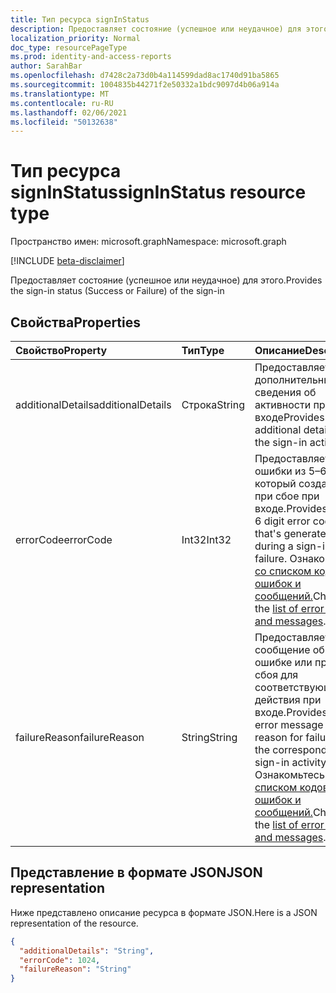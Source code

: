 ```yaml
---
title: Тип ресурса signInStatus
description: Предоставляет состояние (успешное или неудачное) для этого.
localization_priority: Normal
doc_type: resourcePageType
ms.prod: identity-and-access-reports
author: SarahBar
ms.openlocfilehash: d7428c2a73d0b4a114599dad8ac1740d91ba5865
ms.sourcegitcommit: 1004835b44271f2e50332a1bdc9097d4b06a914a
ms.translationtype: MT
ms.contentlocale: ru-RU
ms.lasthandoff: 02/06/2021
ms.locfileid: "50132638"
---
```

# <a name="signinstatus-resource-type"></a><span data-ttu-id="04466-103">Тип ресурса signInStatus</span><span class="sxs-lookup"><span data-stu-id="04466-103">signInStatus resource type</span></span>

<span data-ttu-id="04466-104">Пространство имен: microsoft.graph</span><span class="sxs-lookup"><span data-stu-id="04466-104">Namespace: microsoft.graph</span></span>

[!INCLUDE [beta-disclaimer](../../includes/beta-disclaimer.md)]

<span data-ttu-id="04466-105">Предоставляет состояние (успешное или неудачное) для этого.</span><span class="sxs-lookup"><span data-stu-id="04466-105">Provides the sign-in status (Success or Failure) of the sign-in</span></span>



## <a name="properties"></a><span data-ttu-id="04466-106">Свойства</span><span class="sxs-lookup"><span data-stu-id="04466-106">Properties</span></span>
| <span data-ttu-id="04466-107">Свойство</span><span class="sxs-lookup"><span data-stu-id="04466-107">Property</span></span>     | <span data-ttu-id="04466-108">Тип</span><span class="sxs-lookup"><span data-stu-id="04466-108">Type</span></span>   |<span data-ttu-id="04466-109">Описание</span><span class="sxs-lookup"><span data-stu-id="04466-109">Description</span></span>|
|:---------------|:--------|:----------|
|<span data-ttu-id="04466-110">additionalDetails</span><span class="sxs-lookup"><span data-stu-id="04466-110">additionalDetails</span></span>|<span data-ttu-id="04466-111">Строка</span><span class="sxs-lookup"><span data-stu-id="04466-111">String</span></span>|<span data-ttu-id="04466-112">Предоставляет дополнительные сведения об активности при входе</span><span class="sxs-lookup"><span data-stu-id="04466-112">Provides additional details on the sign-in activity</span></span>|
|<span data-ttu-id="04466-113">errorCode</span><span class="sxs-lookup"><span data-stu-id="04466-113">errorCode</span></span>|<span data-ttu-id="04466-114">Int32</span><span class="sxs-lookup"><span data-stu-id="04466-114">Int32</span></span>|<span data-ttu-id="04466-115">Предоставляет код ошибки из 5–6 цифр, который создается при сбое при входе.</span><span class="sxs-lookup"><span data-stu-id="04466-115">Provides the 5-6 digit error code that's generated during a sign-in failure.</span></span> <span data-ttu-id="04466-116">Ознакомьтесь [со списком кодов ошибок и сообщений.](/azure/active-directory/active-directory-reporting-activity-sign-ins-errors)</span><span class="sxs-lookup"><span data-stu-id="04466-116">Check out the [list of error codes and messages](/azure/active-directory/active-directory-reporting-activity-sign-ins-errors).</span></span>|
|<span data-ttu-id="04466-117">failureReason</span><span class="sxs-lookup"><span data-stu-id="04466-117">failureReason</span></span>|<span data-ttu-id="04466-118">String</span><span class="sxs-lookup"><span data-stu-id="04466-118">String</span></span>|<span data-ttu-id="04466-119">Предоставляет сообщение об ошибке или причину сбоя для соответствующего действия при входе.</span><span class="sxs-lookup"><span data-stu-id="04466-119">Provides the error message or the reason for failure for the corresponding sign-in activity.</span></span> <span data-ttu-id="04466-120">Ознакомьтесь [со списком кодов ошибок и сообщений.](/azure/active-directory/active-directory-reporting-activity-sign-ins-errors)</span><span class="sxs-lookup"><span data-stu-id="04466-120">Check out the [list of error codes and messages](/azure/active-directory/active-directory-reporting-activity-sign-ins-errors).</span></span>|

## <a name="json-representation"></a><span data-ttu-id="04466-121">Представление в формате JSON</span><span class="sxs-lookup"><span data-stu-id="04466-121">JSON representation</span></span>

<span data-ttu-id="04466-122">Ниже представлено описание ресурса в формате JSON.</span><span class="sxs-lookup"><span data-stu-id="04466-122">Here is a JSON representation of the resource.</span></span>

<!-- {
  "blockType": "resource",
  "optionalProperties": [

  ],
  "@odata.type": "microsoft.graph.signInStatus"
}-->

```json
{
  "additionalDetails": "String",
  "errorCode": 1024,
  "failureReason": "String"
}

```

<!-- uuid: 8fcb5dbc-d5aa-4681-8e31-b001d5168d79
2015-10-25 14:57:30 UTC -->
<!-- {
  "type": "#page.annotation",
  "description": "signInStatus resource",
  "keywords": "",
  "section": "documentation",
  "tocPath": ""
}-->


